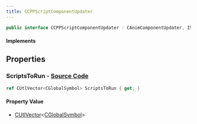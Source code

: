 ```yaml
---
title: CCPPScriptComponentUpdater
---
```


```csharp
public interface CCPPScriptComponentUpdater : CAnimComponentUpdater, ISchemaClass<CAnimComponentUpdater>, ISchemaClass<CCPPScriptComponentUpdater>, ISchemaField, ISchemaClass, INativeHandle
```

#### Implements

## Properties

### **ScriptsToRun** - [Source Code](https://github.com/swiftly-solution/swiftlys2/blob/main/managed/src/SwiftlyS2.Generated/Schemas/Interfaces/CCPPScriptComponentUpdater.cs#L16)

```csharp
ref CUtlVector<CGlobalSymbol> ScriptsToRun { get; }
```

#### Property Value

- [CUtlVector](/docs/api/-1)<[CGlobalSymbol](/docs/api/shared/natives/cglobalsymbol)>

